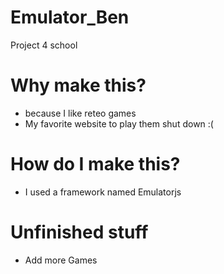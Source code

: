 # Emulator_Ben
Project 4 school

# Why make this?
- because I like reteo games
- My favorite website to play them shut down :(

# How do I make this?
- I used a framework named Emulatorjs

# Unfinished stuff
- Add more Games